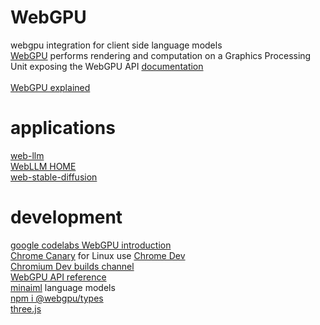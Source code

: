 # WebGPU
webgpu integration for client side language models<br />
<a href="https://gpuweb.github.io/gpuweb/">WebGPU</a> performs rendering and computation on a Graphics Processing Unit exposing the WebGPU API</a> 
<a href="https://developer.mozilla.org/en-US/docs/Web/API/WebGPU_API">documentation</a><br /><br />
<a href="https://gpuweb.github.io/gpuweb/explainer/">WebGPU explained</a><br />
# applications
<a href="https://github.com/mlc-ai/web-llm/tree/main">web-llm</a><br />
<a href="https://webllm.mlc.ai/">WebLLM HOME</a><br />
<a href="https://github.com/mlc-ai/web-stable-diffusion">web-stable-diffusion</a><br />
# development
<a href="https://codelabs.developers.google.com/your-first-webgpu-app#0">google codelabs WebGPU introduction</a><br />
<a href="https://www.google.com/chrome/canary/">Chrome Canary</a> for Linux use <a href="https://www.google.com/intl/en_ca/chrome/dev/">Chrome Dev</a><br />
<a href="https://www.chromium.org/getting-involved/dev-channel/">Chromium Dev builds channel<a/><br />
<a href="https://gpuweb.github.io/types/">WebGPU API reference</a><br />
<a href="https://github.com/minaiml">minaiml</a> language models</a><br />
<a href="https://www.npmjs.com/package/@webgpu/types">npm i @webgpu/types</a><br />
<a href="https://github.com/mrdoob/three.js/">three.js</a><br />
